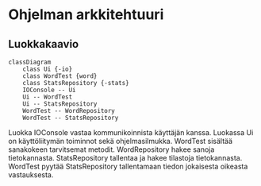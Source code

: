 # Ohjelman arkkitehtuuri

## Luokkakaavio

```mermaid
classDiagram
    class Ui {-io}
    class WordTest {word}
    class StatsRepository {-stats}
    IOConsole -- Ui
    Ui -- WordTest
    Ui -- StatsRepository
    WordTest -- WordRepository
    WordTest -- StatsRepository
```

Luokka IOConsole vastaa kommunikoinnista käyttäjän kanssa. Luokassa Ui on käyttöliitymän toiminnot sekä ohjelmasilmukka. WordTest sisältää sanakokeen tarvitsemat metodit. WordRepository hakee sanoja tietokannasta. StatsRepository tallentaa ja hakee tilastoja tietokannasta. WordTest pyytää StatsRepository tallentamaan tiedon jokaisesta oikeasta vastauksesta.
